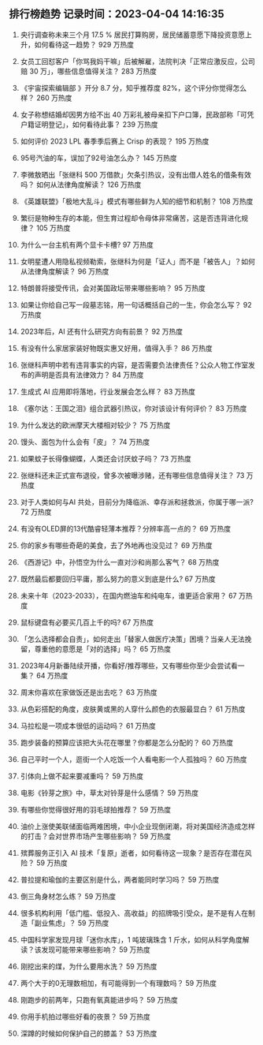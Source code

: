 
## 排行榜趋势 记录时间：2023-04-04 14:16:35
  
  1. 央行调查称未来三个月 17.5 % 居民打算购房，居民储蓄意愿下降投资意愿上升，如何看待这一趋势？ 929 万热度
    
  2. 女员工回怼客户「你骂我妈干嘛」后被解雇，法院判决「正常应激反应，公司赔 30 万」，哪些信息值得关注？ 283 万热度
    
  3. 《宇宙探索编辑部 》开分 8.7 分，知乎推荐度 82%，这个评分你觉得怎么样？ 260 万热度
    
  4. 女子称想结婚却因男方给不出 40 万彩礼被母亲扣下户口簿，民政部称「可凭户籍证明登记」，如何看待此事？ 239 万热度
    
  5. 如何评价 2023 LPL 春季季后赛上 Crisp 的表现？ 195 万热度
    
  6. 95号汽油的车，误加了92号油怎么办？ 145 万热度
    
  7. 李微敖晒出「张继科 500 万借款」欠条引热议，没有出借人姓名的借条有效吗？ 如何从法律角度解读？ 126 万热度
    
  8. 《英雄联盟》「极地大乱斗」模式有哪些鲜为人知的细节和机制？ 108 万热度
    
  9. 繁衍是物种生存的本能，但生育过程却令母体非常痛苦，这是否违背进化规律？ 105 万热度
    
  10. 为什么一台主机有两个显卡卡槽? 97 万热度
    
  11. 女明星遭人用隐私视频勒索，张继科为何是「证人」而不是「被告人」？如何从法律角度解读？ 96 万热度
    
  12. 特朗普将接受传讯，会对美国政坛带来哪些影响？ 95 万热度
    
  13. 如果让你给自己写一段墓志铭，用一句话概括自己的一生，你会怎么写？ 92 万热度
    
  14. 2023年后，AI 还有什么研究方向有前景？ 92 万热度
    
  15. 有没有什么家居家装好物既实惠又好用，值得入手？ 86 万热度
    
  16. 张继科声明中若有违背事实的内容，是否需要负法律责任？公众人物工作室发布的声明是否具有法律效力？ 84 万热度
    
  17. 生成式 AI 应用即将落地，行业发展会怎么样？ 83 万热度
    
  18. 《塞尔达：王国之泪》组合武器引热议，你对该设计有何评价？ 83 万热度
    
  19. 为什么发达的欧洲摩天大楼相对较少？ 75 万热度
    
  20. 馒头、面包为什么会有「皮」？ 74 万热度
    
  21. 如果蚊子长得像蝴蝶，人类还会讨厌蚊子吗？ 73 万热度
    
  22. 张继科还未正式宣布退役，曾多次被曝涉赌，还有哪些信息值得关注？ 73 万热度
    
  23. 对于人类如何与AI 共处，目前分为降临派、幸存派和拯救派，你属于哪一派? 72 万热度
    
  24. 有没有OLED屏的13代酷睿轻薄本推荐？分辨率高一点的？ 69 万热度
    
  25. 你的家乡有哪些奇葩的美食，去了外地再也没见过？ 69 万热度
    
  26. 《西游记》中，孙悟空为什么一直对沙和尚那么客气？ 68 万热度
    
  27. 既然最后都要回归平庸，那么努力的意义到底是什么? 67 万热度
    
  28. 未来十年（2023-2033），在国内燃油车和纯电车，谁更适合家用？ 67 万热度
    
  29. 鼠标键盘有必要买几百上千的吗? 67 万热度
    
  30. 「怎么选择都会自责」，如何走出「替家人做医疗决策」困境？当亲人无法挽留，尊重他的意愿是「对的选择」吗？ 65 万热度
    
  31. 2023年4月新番陆续开播，你看好/推荐哪些，又有哪些你至少会尝试看一集？ 64 万热度
    
  32. 周末你喜欢在家做饭还是出去吃？ 63 万热度
    
  33. 从色彩搭配的角度，皮肤黄或黑的人穿什么颜色的衣服最显白？ 61 万热度
    
  34. 马拉松是一项成本很低的运动吗？ 61 万热度
    
  35. 跑步装备的预算应该把大头花在哪里？你都是怎么分配的？ 60 万热度
    
  36. 自己平时一个人，逛街一个人吃饭一个人看电影一个人孤独吗？ 60 万热度
    
  37. 引体向上做不起来要减重吗？ 59 万热度
    
  38. 电影《铃芽之旅》中，草太对铃芽是什么感情？ 59 万热度
    
  39. 有哪些你觉得很好用的羽毛球拍推荐？ 59 万热度
    
  40. 油价上涨使美联储面临两难困境，中小企业现倒闭潮，将对美国经济造成怎样的打击？会对世界市场产生哪些影响？ 59 万热度
    
  41. 殡葬服务正引入 AI 技术「复原」逝者，如何看待这一现象？是否存在潜在风险？ 59 万热度
    
  42. 普拉提和瑜伽的主要区别是什么，两者能同时学习吗？ 59 万热度
    
  43. 倒三角身材怎么练？ 59 万热度
    
  44. 很多机构利用「低门槛、低投入、高收益」的招牌吸引受众，是不是有人在制造「副业焦虑」？ 59 万热度
    
  45. 中国科学家发现月球「迷你水库」，1 吨玻璃珠含 1 斤水，如何从科学角度解读？该发现可能带来哪些影响？ 59 万热度
    
  46. 刚挖出来的煤，为什么要用水洗？ 59 万热度
    
  47. 两个大于的0无理数相加，有可能得到一个有理数吗？ 59 万热度
    
  48. 刚跑步的前两年，只跑有氧真能进步吗？ 59 万热度
    
  49. 你用手机拍过哪些好看的夜景？ 59 万热度
    
  50. 深蹲的时候如何保护自己的膝盖？ 53 万热度
    